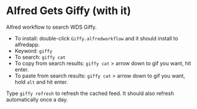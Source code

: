 Alfred Gets Giffy (with it)
=================

Alfred workflow to search WDS Giffy.

* To install: double-click `Giffy.alfredworkflow` and it should install to alfredapp.
* Keyword: `giffy`  
* To search: `giffy cat`  
* To copy from search results: `giffy cat` > arrow down to gif you want, hit enter.  
* To paste from search results: `giffy cat` > arrow down to gif you want, hold `alt` and hit enter.

Type `giffy refresh` to refresh the cached feed. It should also refresh automatically once a day.
